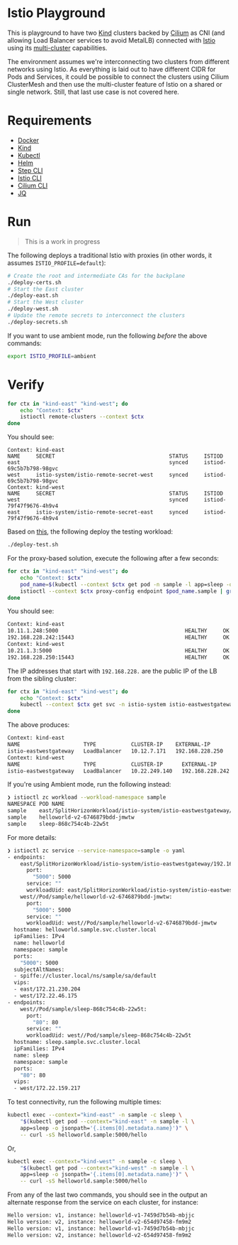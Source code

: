 # Istio Playground

This is playground to have two [Kind](https://kind.sigs.k8s.io/) clusters backed by [Cilium](https://cilium.io/) as CNI (and allowing Load Balancer services to avoid MetalLB) connected with [Istio](https://istio.io/) using its [multi-cluster](https://istio.io/latest/docs/setup/install/multicluster/primary-remote_multi-network/) capabilities.

The environment assumes we're interconnecting two clusters from different networks using Istio. As everything is laid out to have different CIDR for Pods and Services, it could be possible to connect the clusters using Cilium ClusterMesh and then use the multi-cluster feature of Istio on a shared or single network. Still, that last use case is not covered here.

# Requirements

* [Docker](http://docker.io/)
* [Kind](https://kind.sigs.k8s.io/docs/user/quick-start/)
* [Kubectl](https://kubernetes.io/docs/tasks/tools/)
* [Helm](https://helm.sh/docs/intro/install/)
* [Step CLI](https://smallstep.com/docs/step-cli/installation/)
* [Istio CLI](https://istio.io/latest/docs/setup/install/istioctl/)
* [Cilium CLI](https://docs.cilium.io/en/stable/gettingstarted/k8s-install-default/)
* [JQ](https://jqlang.github.io/jq/download/)

# Run

> This is a work in progress

The following deploys a traditional Istio with proxies (in other words, it assumes `ISTIO_PROFILE=default`):

```bash
# Create the root and intermediate CAs for the backplane
./deploy-certs.sh
# Start the East cluster
./deploy-east.sh
# Start the West cluster
./deploy-west.sh
# Update the remote secrets to interconnect the clusters
./deploy-secrets.sh
```

If you want to use ambient mode, run the following *before* the above commands:
```bash
export ISTIO_PROFILE=ambient
```

# Verify

```bash
for ctx in "kind-east" "kind-west"; do
    echo "Context: $ctx"
    istioctl remote-clusters --context $ctx
done
```

You should see:
```
Context: kind-east
NAME     SECRET                                    STATUS     ISTIOD
east                                               synced     istiod-69c5b7b798-98gvc
west     istio-system/istio-remote-secret-west     synced     istiod-69c5b7b798-98gvc
Context: kind-west
NAME     SECRET                                    STATUS     ISTIOD
west                                               synced     istiod-79f47f9676-4h9v4
east     istio-system/istio-remote-secret-east     synced     istiod-79f47f9676-4h9v4
```

Based on [this](https://istio.io/latest/docs/setup/install/multicluster/verify/), the following deploy the testing workload:

```bash
./deploy-test.sh
```

For the proxy-based solution, execute the following after a few seconds:
```bash
for ctx in "kind-east" "kind-west"; do
    echo "Context: $ctx"
    pod_name=$(kubectl --context $ctx get pod -n sample -l app=sleep -o jsonpath='{.items[0].metadata.name}')
    istioctl --context $ctx proxy-config endpoint $pod_name.sample | grep helloworld
done
```

You should see:
```bash
Context: kind-east
10.11.1.248:5000                                        HEALTHY     OK                outbound|5000||helloworld.sample.svc.cluster.local
192.168.228.242:15443                                   HEALTHY     OK                outbound|5000||helloworld.sample.svc.cluster.local
Context: kind-west
10.21.1.3:5000                                          HEALTHY     OK                outbound|5000||helloworld.sample.svc.cluster.local
192.168.228.250:15443                                   HEALTHY     OK                outbound|5000||helloworld.sample.svc.cluster.local
```

The IP addresses that start with `192.168.228.` are the public IP of the LB from the sibling cluster:

```bash
for ctx in "kind-east" "kind-west"; do
    echo "Context: $ctx"
    kubectl --context $ctx get svc -n istio-system istio-eastwestgateway
done
```

The above produces:

```bash
Context: kind-east
NAME                    TYPE           CLUSTER-IP    EXTERNAL-IP       PORT(S)                                                           AGE
istio-eastwestgateway   LoadBalancer   10.12.7.171   192.168.228.250   15021:31815/TCP,15443:30465/TCP,15012:32123/TCP,15017:30309/TCP   4m21s
Context: kind-west
NAME                    TYPE           CLUSTER-IP      EXTERNAL-IP       PORT(S)                                                           AGE
istio-eastwestgateway   LoadBalancer   10.22.249.140   192.168.228.242   15021:30742/TCP,15443:31607/TCP,15012:32301/TCP,15017:31203/TCP   2m59s
```

If you're using Ambient mode, run the following instead:
```bash
❯ istioctl zc workload --workload-namespace sample
NAMESPACE POD NAME                                                                                                               ADDRESS     NODE        WAYPOINT PROTOCOL
sample    east/SplitHorizonWorkload/istio-system/istio-eastwestgateway/192.168.97.248/sample/helloworld.sample.svc.cluster.local                         None     HBONE
sample    helloworld-v2-6746879bdd-jmwtw                                                                                         10.12.1.173 west-worker None     HBONE
sample    sleep-868c754c4b-22w5t                                                                                                 10.12.1.249 west-worker None     HBONE
```

For more details:
```bash
❯ istioctl zc service --service-namespace=sample -o yaml
- endpoints:
    east/SplitHorizonWorkload/istio-system/istio-eastwestgateway/192.168.97.248/sample/helloworld.sample.svc.cluster.local:
      port:
        "5000": 5000
      service: ""
      workloadUid: east/SplitHorizonWorkload/istio-system/istio-eastwestgateway/192.168.97.248/sample/helloworld.sample.svc.cluster.local
    west//Pod/sample/helloworld-v2-6746879bdd-jmwtw:
      port:
        "5000": 5000
      service: ""
      workloadUid: west//Pod/sample/helloworld-v2-6746879bdd-jmwtw
  hostname: helloworld.sample.svc.cluster.local
  ipFamilies: IPv4
  name: helloworld
  namespace: sample
  ports:
    "5000": 5000
  subjectAltNames:
  - spiffe://cluster.local/ns/sample/sa/default
  vips:
  - east/172.21.230.204
  - west/172.22.46.175
- endpoints:
    west//Pod/sample/sleep-868c754c4b-22w5t:
      port:
        "80": 80
      service: ""
      workloadUid: west//Pod/sample/sleep-868c754c4b-22w5t
  hostname: sleep.sample.svc.cluster.local
  ipFamilies: IPv4
  name: sleep
  namespace: sample
  ports:
    "80": 80
  vips:
  - west/172.22.159.217
```

To test connectivity, run the following multiple times:

```bash
kubectl exec --context="kind-east" -n sample -c sleep \
    "$(kubectl get pod --context="kind-east" -n sample -l \
    app=sleep -o jsonpath='{.items[0].metadata.name}')" \
    -- curl -sS helloworld.sample:5000/hello
```

Or,

```bash
kubectl exec --context="kind-west" -n sample -c sleep \
    "$(kubectl get pod --context="kind-west" -n sample -l \
    app=sleep -o jsonpath='{.items[0].metadata.name}')" \
    -- curl -sS helloworld.sample:5000/hello
```

From any of the last two commands, you should see in the output an alternate response from the service on each cluster, for instance:

```bash
Hello version: v1, instance: helloworld-v1-7459d7b54b-mbjjc
Hello version: v2, instance: helloworld-v2-654d97458-fm9m2
Hello version: v1, instance: helloworld-v1-7459d7b54b-mbjjc
Hello version: v2, instance: helloworld-v2-654d97458-fm9m2
```
